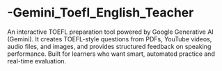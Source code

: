 # -Gemini_Toefl_English_Teacher
An interactive TOEFL preparation tool powered by Google Generative AI (Gemini). It creates TOEFL-style questions from PDFs, YouTube videos, audio files, and images, and provides structured feedback on speaking performance. Built for learners who want smart, automated practice and real-time evaluation.
